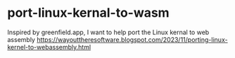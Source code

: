 # port-linux-kernal-to-wasm
Inspired by greenfield.app, I want to help port the Linux kernal to web assembly https://wayouttheresoftware.blogspot.com/2023/11/porting-linux-kernel-to-webassembly.html
